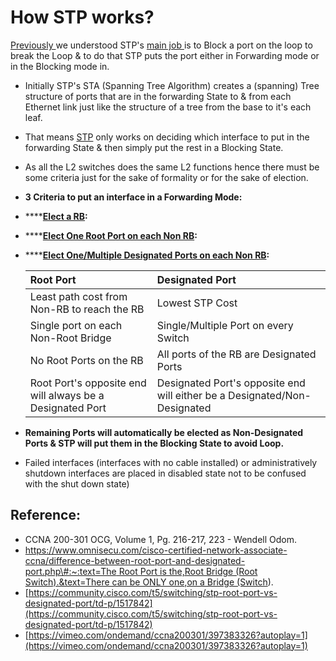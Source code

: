 # How STP works?

[Previously ](https://app.gitbook.com/@mudassirs46/s/network-fundamentals/~/drafts/-MRZ8l67L5MHnaQIEh9W/why-stp)we understood STP's [main job ](https://app.gitbook.com/@mudassirs46/s/network-fundamentals/~/drafts/-MRZ8l67L5MHnaQIEh9W/what-stp-does)is to Block a port on the loop to break the Loop & to do that STP puts the port either in Forwarding mode or in the Blocking mode in.

* Initially STP's STA \(Spanning Tree Algorithm\) creates a \(spanning\) Tree structure of ports that  are in the forwarding State to & from each Ethernet link just like the structure of a tree from the base to it's each leaf.
* That means [STP](https://app.gitbook.com/@mudassirs46/s/network-fundamentals/~/drafts/-MRZ8l67L5MHnaQIEh9W/stp-spanning-tree-protocol) only works on deciding which interface to put in the forwarding State & then simply put the rest in a Blocking State.
* As all the L2 switches does the same L2 functions hence there must be some criteria just for the sake of formality or for the sake of election.
* **3 Criteria to put an interface in a Forwarding Mode:**
* \*\*\*\*[**Elect a RB**](https://app.gitbook.com/@mudassirs46/s/network-fundamentals/~/drafts/-MRZ8l67L5MHnaQIEh9W/electing-a-rb-root-bridge-switch)**:** 
* \*\*\*\*[**Elect One Root Port on each Non RB**](https://app.gitbook.com/@mudassirs46/s/network-fundamentals/~/drafts/-MRZ8l67L5MHnaQIEh9W/electing-one-root-port-on-each-non-rb)**:**
* \*\*\*\*[**Elect One/Multiple Designated Ports on each Non RB**](https://app.gitbook.com/@mudassirs46/s/network-fundamentals/~/drafts/-MRZ8l67L5MHnaQIEh9W/elect-one-multiple-designated-ports-on-each-non-rb)**:** 

  | Root Port | Designated Port |
  | :--- | :--- |
  | Least path cost from Non-RB to reach the RB | Lowest STP Cost |
  | Single port on each Non-Root Bridge | Single/Multiple Port on every Switch |
  | No Root Ports on the RB | All ports of the RB are Designated Ports |
  | Root Port's opposite end will always be a Designated Port | Designated Port's opposite end will either be a Designated/Non-Designated |

* **Remaining Ports will automatically be elected as Non-Designated Ports & STP will put them in the Blocking State to avoid Loop.**
* Failed interfaces \(interfaces with no cable installed\) or administratively shutdown interfaces are placed in disabled state not to be confused with the shut down state\)

## Reference:

* CCNA 200-301 OCG, Volume 1, Pg. 216-217, 223 - Wendell Odom.
* [https://www.omnisecu.com/cisco-certified-network-associate-ccna/difference-between-root-port-and-designated-port.php\#:~:text=The Root Port is the,Root Bridge \(Root Switch\).&text=There can be ONLY one,on a Bridge \(Switch](https://www.omnisecu.com/cisco-certified-network-associate-ccna/difference-between-root-port-and-designated-port.php#:~:text=The%20Root%20Port%20is%20the,Root%20Bridge%20%28Root%20Switch%29.&text=There%20can%20be%20ONLY%20one,on%20a%20Bridge%20%28Switch)\).
* [https://community.cisco.com/t5/switching/stp-root-port-vs-designated-port/td-p/1517842](https://community.cisco.com/t5/switching/stp-root-port-vs-designated-port/td-p/1517842)
* [https://vimeo.com/ondemand/ccna200301/397383326?autoplay=1](https://vimeo.com/ondemand/ccna200301/397383326?autoplay=1)

